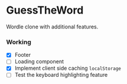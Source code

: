 # GuessTheWord

Wordle clone with additional features.

### Working
- [x] Footer
- [ ] Loading component
- [x] Implement client side caching `localStorage`
- [ ] Test the keyboard highlighting feature